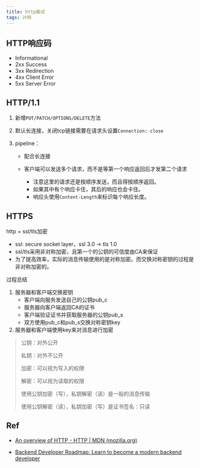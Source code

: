 ```yaml
---
title: http面试
tags: 计网
---
```


## HTTP响应码

- Informational
- 2xx Success
- 3xx Redirection
- 4xx Client Error 
- 5xx Server Error

## HTTP/1.1

1. 新增`PUT/PATCH/OPTIONS/DELETE`方法

2. 默认长连接，关闭tcp链接需要在请求头设置`Connection: close`

3. pipeline：

   - 配合长连接

   - 客户端可以发送多个请求，而不是等第一个响应返回后才发第二个请求
     - 注意这里的请求还是按顺序发送，而且得按顺序返回。
     - 如果其中有个响应卡住，其后的响应也会卡住。
     - 响应头使用`Content-Length`来标识每个响应长度。

## HTTPS

http + ssl/tls加密

- ssl: secure socket layer，ssl 3.0 -> tls 1.0
- ssl/tls采用非对称加密，且第一个的公钥的可信度由CA来保证
- 为了提高效率，实际的消息传输使用的是对称加密。而交换对称密钥的过程是非对称加密的。

过程总结

1. 服务器和客户端交换密钥
   - 客户端向服务发送自己的公钥pub_c
   - 服务器向客户端返回CA的证书
   - 客户端验证证书并获取服务器的公钥pub_s
   - 双方使用pub_c和pub_s交换对称密钥key
2. 服务器和客户端使用key来对消息进行加密

> 公钥：对外公开
>
> 私钥：对外不公开
>
> 加密：可以视为写入的权限
>
> 解密：可以视为读取的权限
>
> 使用公钥加密（写），私钥解密（读）是一般的消息传输
>
> 使用公钥解密（读），私钥加密（写）是证书签名：只读

## Ref

- [An overview of HTTP - HTTP | MDN (mozilla.org)](https://developer.mozilla.org/en-US/docs/Web/HTTP/Overview)

- [Backend Developer Roadmap: Learn to become a modern backend developer](https://roadmap.sh/backend)